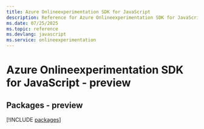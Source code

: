 ```yaml
---
title: Azure Onlineexperimentation SDK for JavaScript
description: Reference for Azure Onlineexperimentation SDK for JavaScript
ms.date: 07/25/2025
ms.topic: reference
ms.devlang: javascript
ms.service: onlineexperimentation
---
```

# Azure Onlineexperimentation SDK for JavaScript - preview
## Packages - preview
[!INCLUDE [packages](onlineexperimentation-index.md)]